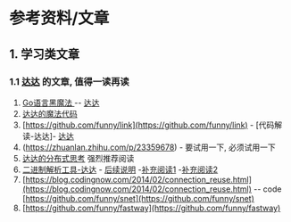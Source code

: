 # 参考资料/文章

## 1. 学习类文章
### 1.1  [达达](http://1234n.com) 的文章, 值得一读再读
1. [Go语言黑魔法 ](https://zhuanlan.zhihu.com/p/20010926) -- [达达](http://1234n.com)
2. [达达的魔法代码](https://github.com/bg5sbk/go-labs)
3. [https://github.com/funny/link](https://github.com/funny/link) - [代码解读-达达]- [达达](http://1234n.com)
4. (https://zhuanlan.zhihu.com/p/23359678) - 要试用一下, 必须试用一下
4. [达达的分布式思考](https://zhuanlan.zhihu.com/p/22245523) 强烈推荐阅读
5. [二进制解析工具-达达](https://zhuanlan.zhihu.com/p/20410055) - [后续说明](https://zhuanlan.zhihu.com/p/20892141) -[补充阅读1](https://zhuanlan.zhihu.com/p/21367696) -[补充阅读2](https://idada.gitbooks.io/go-tips/content/)
6. [https://blog.codingnow.com/2014/02/connection_reuse.html](https://blog.codingnow.com/2014/02/connection_reuse.html) -- code [https://github.com/funny/snet](https://github.com/funny/snet)
7. [https://github.com/funny/fastway](https://github.com/funny/fastway) 

